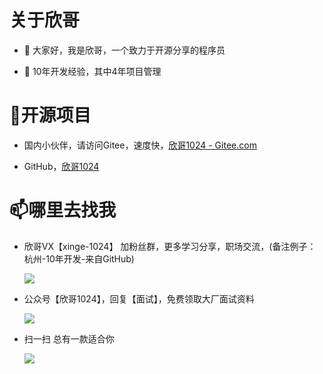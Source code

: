 # 关于欣哥

- 👋 大家好，我是欣哥，一个致力于开源分享的程序员

- 👀 10年开发经验，其中4年项目管理


# 🌱开源项目

- 国内小伙伴，请访问Gitee，速度快，[欣哥1024 - Gitee.com](https://gitee.com/xinge2021)
 
- GitHub，[欣哥1024](https://github.com/MrLollipop)
  
  
# 📫哪里去找我

<!---
MrLollipop/MrLollipop is a ✨ special ✨ repository because its `README.md` (this file) appears on your GitHub profile.
You can click the Preview link to take a look at your changes.
--->

- 欣哥VX【xinge-1024】 加粉丝群，更多学习分享，职场交流，(备注例子：杭州-10年开发-来自GitHub)
  
  ![](https://xinblog-a.oss-cn-hangzhou.aliyuncs.com/%E6%8E%A8%E5%B9%BF/%E6%AC%A3%E5%93%A51024/%E5%BE%AE%E4%BF%A1-%E5%B0%8F.png)
  
- 公众号【欣哥1024】，回复【面试】，免费领取大厂面试资料
  
  ![](https://xinblog-a.oss-cn-hangzhou.aliyuncs.com/%E6%8E%A8%E5%B9%BF/%E6%AC%A3%E5%93%A51024/%E5%85%AC%E4%BC%97%E5%8F%B7.jpg)
  
- 扫一扫 总有一款适合你

  ![](https://xinblog-a.oss-cn-hangzhou.aliyuncs.com/%E6%8E%A8%E5%B9%BF/%E6%AC%A3%E5%93%A51024/6%E4%B8%AA%E8%A7%86%E9%A2%91%E5%8F%B7%E6%8E%A8%E5%B9%BF.png)
